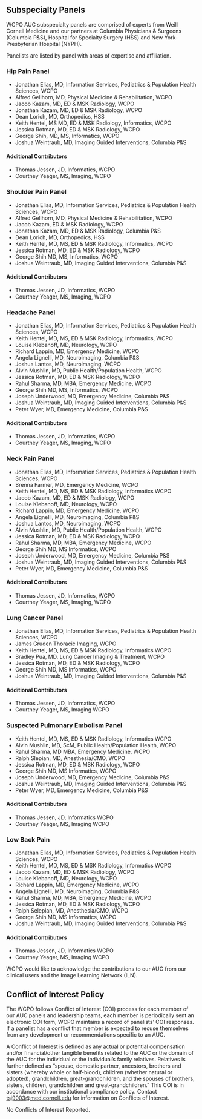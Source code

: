 ## Subspecialty Panels

WCPO AUC subspecialty panels are comprised of experts from Weill Cornell Medicine and our partners at Columbia Physicians & Surgeons (Columbia P&S), Hospital for Specialty Surgery (HSS) and New York-Presbyterian Hospital (NYPH).

Panelists are listed by panel with areas of expertise and affiliation.

### Hip Pain Panel

* Jonathan Elias, MD, Information Services, Pediatrics & Population Health Sciences, WCPO
* Alfred Gellhorn, MD, Physical Medicine & Rehabilitation, WCPO
* Jacob Kazam, MD, ED & MSK Radiology, WCPO
* Jonathan Kazam, MD, ED & MSK Radiology, WCPO
* Dean Lorich, MD, Orthopedics, HSS
* Keith Hentel, MS MD, ED & MSK Radiology, Informatics, WCPO
* Jessica Rotman, MD, ED & MSK Radiology, WCPO
* George Shih, MD, MS, Informatics, WCPO
* Joshua Weintraub, MD, Imaging Guided Interventions, Columbia P&S

#### Additional Contributors

* Thomas Jessen, JD, Informatics, WCPO
* Courtney Yeager, MS, Imaging, WCPO

### Shoulder Pain Panel

* Jonathan Elias, MD, Information Services, Pediatrics & Population Health Sciences, WCPO
* Alfred Gellhorn, MD, Physical Medicine & Rehabilitation, WCPO
* Jacob Kazam, ED & MSK Radiology, WCPO
* Jonathan Kazam, MD, ED & MSK Radiology, Columbia P&S
* Dean Lorich, MD, Orthopedics, HSS
* Keith Hentel, MD, MS, ED & MSK Radiology, Informatics, WCPO
* Jessica Rotman, MD, ED & MSK Radiology, WCPO
* George Shih MD, MS, Informatics, WCPO
* Joshua Weintraub, MD, Imaging Guided Interventions, Columbia P&S

#### Additional Contributors

* Thomas Jessen, JD, Informatics, WCPO
* Courtney Yeager, MS, Imaging, WCPO

### Headache Panel

* Jonathan Elias, MD, Information Services, Pediatrics & Population Health Sciences, WCPO
* Keith Hentel, MD, MS, ED & MSK Radiology, Informatics, WCPO
* Louise Klebanoff, MD, Neurology, WCPO
* Richard Lappin, MD, Emergency Medicine, WCPO
* Angela Lignelli, MD, Neuroimaging, Columbia P&S
* Joshua Lantos, MD, Neuroimaging, WCPO
* Alvin Mushlin, MD, Public Health/Population Health, WCPO
* Jessica Rotman, MD, ED & MSK Radiology, WCPO
* Rahul Sharma, MD, MBA, Emergency Medicine, WCPO
* George Shih MD, MS, Informatics, WCPO
* Joseph Underwood, MD, Emergency Medicine, Columbia P&S
* Joshua Weintraub, MD, Imaging Guided Interventions, Columbia P&S
* Peter Wyer, MD, Emergency Medicine, Columbia P&S

#### Additional Contributors

* Thomas Jessen, JD, Informatics, WCPO
* Courtney Yeager, MS, Imaging, WCPO

### Neck Pain Panel

* Jonathan Elias, MD, Information Services, Pediatrics & Population Health Sciences, WCPO
* Brenna Farmer, MD, Emergency Medicine, WCPO
* Keith Hentel, MD, MS, ED & MSK Radiology, Informatics WCPO
* Jacob Kazam, MD, ED & MSK Radiology, WCPO
* Louise Klebanoff, MD, Neurology, WCPO
* Richard Lappin, MD, Emergency Medicine, WCPO
* Angela Lignelli, MD, Neuroimaging, Columbia P&S
* Joshua Lantos, MD, Neuroimaging, WCPO
* Alvin Mushlin, MD, Public Health/Population Health, WCPO
* Jessica Rotman, MD, ED & MSK Radiology, WCPO
* Rahul Sharma, MD, MBA, Emergency Medicine, WCPO
* George Shih MD, MS Informatics, WCPO
* Joseph Underwood, MD, Emergency Medicine, Columbia P&S
* Joshua Weintraub, MD, Imaging Guided Interventions, Columbia P&S
* Peter Wyer, MD, Emergency Medicine, Columbia P&S

#### Additional Contributors

* Thomas Jessen, JD, Informatics, WCPO
* Courtney Yeager, MS, Imaging, WCPO

### Lung Cancer Panel

* Jonathan Elias, MD, Information Services, Pediatrics & Population Health Sciences, WCPO
* James Gruden Thoracic Imaging, WCPO
* Keith Hentel, MD, MS, ED & MSK Radiology, Informatics WCPO
* Bradley Pua, MD, Lung Cancer Imaging & Treatment, WCPO
* Jessica Rotman, MD, ED & MSK Radiology, WCPO
* George Shih MD, MS Informatics, WCPO
* Joshua Weintraub, MD, Imaging Guided Interventions, Columbia P&S

#### Additional Contributors

* Thomas Jessen, JD, Informatics, WCPO
* Courtney Yeager, MS, Imaging WCPO

### Suspected Pulmonary Embolism Panel

* Keith Hentel, MD, MS, ED & MSK Radiology, Informatics WCPO
* Alvin Mushlin, MD, ScM, Public Health/Population Health, WCPO
* Rahul Sharma, MD MBA, Emergency Medicine, WCPO
* Ralph Slepian, MD, Anesthesia/CMO, WCPO
* Jessica Rotman, MD, ED & MSK Radiology, WCPO
* George Shih MD, MS Informatics, WCPO
* Joseph Underwood, MD, Emergency Medicine, Columbia P&S
* Joshua Weintraub, MD, Imaging Guided Interventions, Columbia P&S
* Peter Wyer, MD, Emergency Medicine, Columbia P&S

#### Additional Contributors

* Thomas Jessen, JD, Informatics WCPO
* Courtney Yeager, MS, Imaging WCPO

### Low Back Pain

* Jonathan Elias, MD, Information Services, Pediatrics & Population Health Sciences, WCPO
* Keith Hentel, MD, MS, ED & MSK Radiology, Informatics WCPO
* Jacob Kazam, MD, ED & MSK Radiology, WCPO
* Louise Klebanoff, MD, Neurology, WCPO
* Richard Lappin, MD, Emergency Medicine, WCPO
* Angela Lignelli, MD, Neuroimaging, Columbia P&S
* Rahul Sharma, MD, MBA, Emergency Medicine, WCPO
* Jessica Rotman, MD, ED & MSK Radiology, WCPO
* Ralph Selepian, MD, Anesthesia/CMO, WCPO
* George Shih MD, MS Informatics, WCPO
* Joshua Weintraub, MD, Imaging Guided Interventions, Columbia P&S

#### Additional Contributors

* Thomas Jessen, JD, Informatics WCPO
* Courtney Yeager, MS, Imaging WCPO

WCPO would like to acknowledge the contributions to our AUC from our clinical users and the Image Learning Network (ILN).

## Conflict of Interest Policy

The WCPO follows Conflict of Interest (COI) process for each member of our AUC panels and leadership teams, each member is periodically sent an electronic COI form, WCPO maintains a record of panelists’ COI responses. If a panelist has a conflict that member is expected to recuse themselves from any development or recommendations specific to an AUC.

A Conflict of Interest is defined as any actual or potential compensation and/or financial/other tangible benefits related to the AUC or the domain of the AUC for the individual or the individual’s family relatives. Relatives is further defined as “spouse, domestic partner, ancestors, brothers and sisters (whereby whole or half-blood), children (whether natural or adopted), grandchildren, great-grandchildren, and the spouses of brothers, sisters, children, grandchildren and great-grandchildren.” This COI is in accordance with our institutional compliance policy. Contact [tsj9003@med.cornell.edu](mailto:tsj9003@med.cornell.edu) for information on Conflicts of Interest.

No Conflicts of Interest Reported.


<script type='text/javascript'>
var links = document.links;

for (var i = 0; i < links.length; i++) {
  if (links[i].hostname != window.location.hostname) {
    links[i].target = '_blank';
  }
}
</script>

  [aucbackpain]: https://docs.google.com/spreadsheets/d/1fGB72y4sQ1a4cjbkFmkx7XH1p6dprUG_36_3hLZ-wOU/edit#gid=813947164
